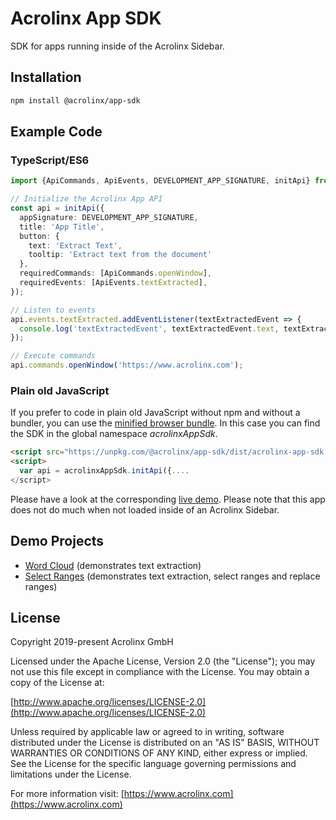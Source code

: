 # Acrolinx App SDK

SDK for apps running inside of the Acrolinx Sidebar.

## Installation 
```bash
npm install @acrolinx/app-sdk
```




## Example Code

### TypeScript/ES6

```typescript
import {ApiCommands, ApiEvents, DEVELOPMENT_APP_SIGNATURE, initApi} from '@acrolinx/app-sdk';

// Initialize the Acrolinx App API
const api = initApi({
  appSignature: DEVELOPMENT_APP_SIGNATURE,
  title: 'App Title',
  button: {
    text: 'Extract Text',
    tooltip: 'Extract text from the document'
  },
  requiredCommands: [ApiCommands.openWindow],
  requiredEvents: [ApiEvents.textExtracted],
});

// Listen to events
api.events.textExtracted.addEventListener(textExtractedEvent => {
  console.log('textExtractedEvent', textExtractedEvent.text, textExtractedEvent.languageId);
});

// Execute commands
api.commands.openWindow('https://www.acrolinx.com');
```


### Plain old JavaScript
If you prefer to code in plain old JavaScript without npm and without a bundler, 
you can use the [minified browser bundle](https://unpkg.com/@acrolinx/app-sdk/dist/acrolinx-app-sdk.min.js).
In this case you can find the SDK in the global namespace *acrolinxAppSdk*.

```html
<script src="https://unpkg.com/@acrolinx/app-sdk/dist/acrolinx-app-sdk.min.js"></script>
<script>
  var api = acrolinxAppSdk.initApi({.... 
</script>
```

Please have a look at the corresponding [live demo](https://acrolinx.github.io/app-sdk-js/examples/text-extraction/).
Please note that this app does not do much when not loaded inside of an Acrolinx Sidebar.

## Demo Projects

* [Word Cloud](https://github.com/acrolinx/acrolinx-app-demo) (demonstrates text extraction)
* [Select Ranges](https://github.com/acrolinx/acrolinx-app-demo-select-ranges) (demonstrates text extraction, select ranges and replace ranges)

## License

Copyright 2019-present Acrolinx GmbH

Licensed under the Apache License, Version 2.0 (the "License");
you may not use this file except in compliance with the License.
You may obtain a copy of the License at:

[http://www.apache.org/licenses/LICENSE-2.0](http://www.apache.org/licenses/LICENSE-2.0)

Unless required by applicable law or agreed to in writing, software
distributed under the License is distributed on an "AS IS" BASIS,
WITHOUT WARRANTIES OR CONDITIONS OF ANY KIND, either express or implied.
See the License for the specific language governing permissions and
limitations under the License.

For more information visit: [https://www.acrolinx.com](https://www.acrolinx.com)
